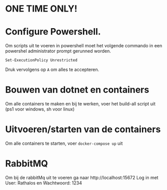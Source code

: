 # ONE TIME ONLY! 
# Configure Powershell.
Om scripts uit te voeren in powershell moet het volgende commando in een powershel administrator prompt gerunned worden.
```
Set-ExecutionPolicy Unrestricted
```
Druk vervolgens op `A` om alles te accepteren.

# Bouwen van dotnet en containers
Om alle containers te maken en bij te werken, voer het build-all script uit (ps1 voor windows, sh voor linux)

# Uitvoeren/starten van de containers
Om alle containers te starten, voer `docker-compose up` uit

# RabbitMQ
Om bij de rabbitMq uit te voeren ga naar http://localhost:15672
Log in met User: Rathalos en Wachtwoord: 1234